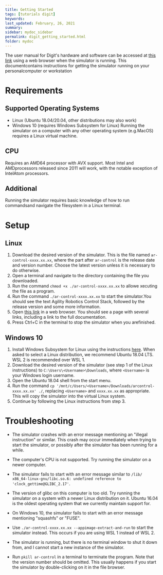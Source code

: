 ```yaml
---
title: Getting Started
tags: [tutorials digit]
keywords: 
last_updated: February, 26, 2021
summary: 
sidebar: mydoc_sidebar
permalink: digit_getting_started.html
folder: mydoc
---
```


The user manual for Digit's hardware and software can be accessed at [this link](http://localhost:8080/doc/) using a web browser when the simulator is running. This documentcontains instructions for getting the simulator running on your personalcomputer or workstation

# Requirements
## Supported Operating Systems
* Linux (Ubuntu 18.04/20.04, other distributions may also work)
* Windows 10 (requires Windows Subsystem for Linux)
Running the simulator on a computer with any other operating system (e.g.MacOS) requires a Linux virtual machine.

## CPU
Requires an AMD64 processor with AVX support. Most Intel and AMDprocessors released since 2011 will work, with the notable exception of IntelAtom processors.

## Additional
Running the simulator requires basic knowledge of how to run commandsand navigate the filesystem in a Linux terminal.

# Setup
## Linux
1. Download the desired version of the simulator. This is the file named ``ar-control-xxxx.xx.xx``, where the part after ``ar-control`` is the release date and version number. Choose the latest version unless it is necessary to do otherwise. 
2. Open a terminal and navigate to the directory containing the file you downloaded.
3. Run the command ``chmod +x ./ar-control-xxxx.xx.xx`` to allowe xecuting the file as a program.
4. Run the command ``./ar-control-xxxx.xx.xx`` to start the simulator.You should see the text Agility Robotics Control Stack, followed by the release version and some more information.
5. Open [this link](http://localhost:8080/) in a web browser. You should see a page with several links, including a link to the full documentation.
6. Press Ctrl+C in the terminal to stop the simulator when you arefinished.

## Windows 10
1. Install Windows Subsystem for Linux using the instructions [here](https://docs.microsoft.com/en-us/windows/wsl/install-win10). When asked to select a Linux distribution, we recommend Ubuntu 18.04 LTS. WSL 2 is recommended over WSL 1.
2. Download the desired version of the simulator (see step 1 of the Linux instructions) to ``C:\Users\<Username>\Downloads``, where ``<Username>`` is your Windows login username.
3. Open the Ubuntu 18.04 shell from the start menu.
4. Run the command ``cp '/mnt/c/Users/<Username>/Downloads/arcontrol-xxxx.xx.xx' ./``, replacing ``<Username>`` and ``xxxx.xx.xx`` as appropriate. This will copy the simulator into the virtual Linux system.
5. Continue by following the Linux instructions from step 3.

# Troubleshooting
* The simulator crashes with an error message mentioning an "illegal instruction" or similar. This crash may occur immediately when trying to start the simulator, or possibly after the simulator has been running for a while.
- The computer's CPU is not supported. Try running the simulator on a newer computer.
* The simulator fails to start with an error message similar to ``/lib/ x86_64-linux-gnu/libc.so.6: undefined reference to 'clock_gettime@GLIBC_2.17'``.
- The version of glibc on this computer is too old. Try running the simulator on a system with a newer Linux distribution on it. Ubuntu 16.04 is the oldest operating system that we currently maintain support for.
* On Windows 10, the simulator fails to start with an error message mentioning "squashfs" or "FUSE".
- Use ``./ar-control-xxxx.xx.xx --appimage-extract-and-run`` to start the simulator instead. This occurs if you are using WSL 1 instead of WSL 2.
* The simulator is running, but there is no terminal window to shut it down from, and I cannot start a new instance of the simulator.
- Run ``pkill ar-control`` in a terminal to terminate the program. Note that the version number should be omitted. This usually happens if you start the simulator by double-clicking on it in the file browser.

